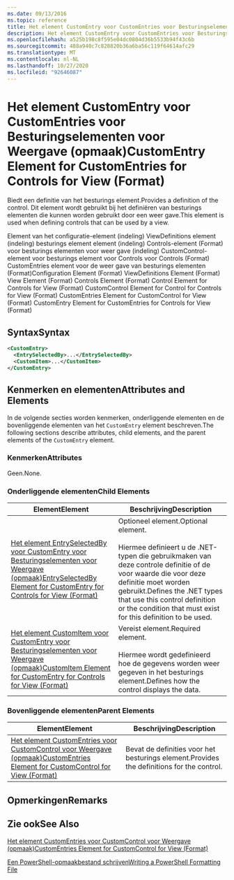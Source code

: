 ```yaml
---
ms.date: 09/13/2016
ms.topic: reference
title: Het element CustomEntry voor CustomEntries voor Besturingselementen voor Weergave (opmaak)
description: Het element CustomEntry voor CustomEntries voor Besturingselementen voor Weergave (opmaak)
ms.openlocfilehash: a525b198c8f595e04dc0804d36b5533b94f43c6b
ms.sourcegitcommit: 488a940c7c828820b36a6ba56c119f64614afc29
ms.translationtype: MT
ms.contentlocale: nl-NL
ms.lasthandoff: 10/27/2020
ms.locfileid: "92646087"
---
```

# <a name="customentry-element-for-customentries-for-controls-for-view-format"></a><span data-ttu-id="44e77-103">Het element CustomEntry voor CustomEntries voor Besturingselementen voor Weergave (opmaak)</span><span class="sxs-lookup"><span data-stu-id="44e77-103">CustomEntry Element for CustomEntries for Controls for View (Format)</span></span>

<span data-ttu-id="44e77-104">Biedt een definitie van het besturings element.</span><span class="sxs-lookup"><span data-stu-id="44e77-104">Provides a definition of the control.</span></span> <span data-ttu-id="44e77-105">Dit element wordt gebruikt bij het definiëren van besturings elementen die kunnen worden gebruikt door een weer gave.</span><span class="sxs-lookup"><span data-stu-id="44e77-105">This element is used when defining controls that can be used by a view.</span></span>

<span data-ttu-id="44e77-106">Element van het configuratie-element (indeling) ViewDefinitions element (indeling) besturings element element (indeling) Controls-element (Format) voor besturings elementen voor weer gave (indeling) CustomControl-element voor besturings element voor Controls voor Controls (Format) CustomEntries element voor de weer gave van besturings elementen (Format)</span><span class="sxs-lookup"><span data-stu-id="44e77-106">Configuration Element (Format) ViewDefinitions Element (Format) View Element (Format) Controls Element (Format) Control Element for Controls for View (Format) CustomControl Element for Control for Controls for View (Format) CustomEntries Element for CustomControl for View (Format) CustomEntry Element for CustomEntries for Controls for View (Format)</span></span>

## <a name="syntax"></a><span data-ttu-id="44e77-107">Syntax</span><span class="sxs-lookup"><span data-stu-id="44e77-107">Syntax</span></span>

```xml
<CustomEntry>
  <EntrySelectedBy>...</EntrySelectedBy>
  <CustomItem>...</CustomItem>
</CustomEntry>
```

## <a name="attributes-and-elements"></a><span data-ttu-id="44e77-108">Kenmerken en elementen</span><span class="sxs-lookup"><span data-stu-id="44e77-108">Attributes and Elements</span></span>

<span data-ttu-id="44e77-109">In de volgende secties worden kenmerken, onderliggende elementen en de bovenliggende elementen van het `CustomEntry` element beschreven.</span><span class="sxs-lookup"><span data-stu-id="44e77-109">The following sections describe attributes, child elements, and the parent elements of the `CustomEntry` element.</span></span>

### <a name="attributes"></a><span data-ttu-id="44e77-110">Kenmerken</span><span class="sxs-lookup"><span data-stu-id="44e77-110">Attributes</span></span>

<span data-ttu-id="44e77-111">Geen.</span><span class="sxs-lookup"><span data-stu-id="44e77-111">None.</span></span>

### <a name="child-elements"></a><span data-ttu-id="44e77-112">Onderliggende elementen</span><span class="sxs-lookup"><span data-stu-id="44e77-112">Child Elements</span></span>

|<span data-ttu-id="44e77-113">Element</span><span class="sxs-lookup"><span data-stu-id="44e77-113">Element</span></span>|<span data-ttu-id="44e77-114">Beschrijving</span><span class="sxs-lookup"><span data-stu-id="44e77-114">Description</span></span>|
|-------------|-----------------|
|[<span data-ttu-id="44e77-115">Het element EntrySelectedBy voor CustomEntry voor Besturingselementen voor Weergave (opmaak)</span><span class="sxs-lookup"><span data-stu-id="44e77-115">EntrySelectedBy Element for CustomEntry for Controls for View (Format)</span></span>](./entryselectedby-element-for-customentry-for-controls-for-view-format.md)|<span data-ttu-id="44e77-116">Optioneel element.</span><span class="sxs-lookup"><span data-stu-id="44e77-116">Optional element.</span></span><br /><br /> <span data-ttu-id="44e77-117">Hiermee definieert u de .NET-typen die gebruikmaken van deze controle definitie of de voor waarde die voor deze definitie moet worden gebruikt.</span><span class="sxs-lookup"><span data-stu-id="44e77-117">Defines the .NET types that use this control definition or the condition that must exist for this definition to be used.</span></span>|
|[<span data-ttu-id="44e77-118">Het element CustomItem voor CustomEntry voor Besturingselementen voor Weergave (opmaak)</span><span class="sxs-lookup"><span data-stu-id="44e77-118">CustomItem Element for CustomEntry for Controls for View (Format)</span></span>](./customitem-element-for-customentry-for-controls-for-view-format.md)|<span data-ttu-id="44e77-119">Vereist element.</span><span class="sxs-lookup"><span data-stu-id="44e77-119">Required element.</span></span><br /><br /> <span data-ttu-id="44e77-120">Hiermee wordt gedefinieerd hoe de gegevens worden weer gegeven in het besturings element.</span><span class="sxs-lookup"><span data-stu-id="44e77-120">Defines how the control displays the data.</span></span>|

### <a name="parent-elements"></a><span data-ttu-id="44e77-121">Bovenliggende elementen</span><span class="sxs-lookup"><span data-stu-id="44e77-121">Parent Elements</span></span>

|<span data-ttu-id="44e77-122">Element</span><span class="sxs-lookup"><span data-stu-id="44e77-122">Element</span></span>|<span data-ttu-id="44e77-123">Beschrijving</span><span class="sxs-lookup"><span data-stu-id="44e77-123">Description</span></span>|
|-------------|-----------------|
|[<span data-ttu-id="44e77-124">Het element CustomEntries voor CustomControl voor Weergave (opmaak)</span><span class="sxs-lookup"><span data-stu-id="44e77-124">CustomEntries Element for CustomControl for View (Format)</span></span>](./customentries-element-for-customcontrol-for-view-format.md)|<span data-ttu-id="44e77-125">Bevat de definities voor het besturings element.</span><span class="sxs-lookup"><span data-stu-id="44e77-125">Provides the definitions for the control.</span></span>|

## <a name="remarks"></a><span data-ttu-id="44e77-126">Opmerkingen</span><span class="sxs-lookup"><span data-stu-id="44e77-126">Remarks</span></span>

## <a name="see-also"></a><span data-ttu-id="44e77-127">Zie ook</span><span class="sxs-lookup"><span data-stu-id="44e77-127">See Also</span></span>

[<span data-ttu-id="44e77-128">Het element CustomEntries voor CustomControl voor Weergave (opmaak)</span><span class="sxs-lookup"><span data-stu-id="44e77-128">CustomEntries Element for CustomControl for View (Format)</span></span>](./customentries-element-for-customcontrol-for-view-format.md)

[<span data-ttu-id="44e77-129">Een PowerShell-opmaakbestand schrijven</span><span class="sxs-lookup"><span data-stu-id="44e77-129">Writing a PowerShell Formatting File</span></span>](./writing-a-powershell-formatting-file.md)
